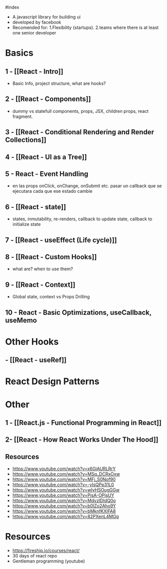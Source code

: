 #index

+ A javascript library for building ui
+ developed by facebook
+ Recomended for: 1.Flexibility (startups). 2.teams where there is at least one senior developer
# Basics
## 1 - [[React - Intro]]
+ Basic Info, project structure, what are hooks?
## 2 - [[React - Components]]
+ dummy vs statefull components, props, JSX, children props, react fragment.
## 3 - [[React - Conditional Rendering and Render Collections]]

## 4 - [[React - UI as a Tree]]

## 5 - React - Event Handling
+ en las props onClick, onChange, onSubmit etc. pasar un callback que se ejecutara cada que ese estado cambie
## 6 - [[React - state]]
+ states, inmutability, re-renders, callback to update state, callback to initialize state
## 7 - [[React - useEffect (Life cycle)]]

## 8 - [[React - Custom Hooks]]
+ what are? when to use them? 
## 9 - [[React - Context]]
+ Global state, context vs Props Drilling
## 10 - React - Basic Optimizations, useCallback, useMemo

# Other Hooks

## - [[React - useRef]]
 
# React Design Patterns

# Other
## 1 -  [[React.js - Functional Programming in React]]
## 2- [[React - How React Works Under The Hood]]

## Resources
+ https://www.youtube.com/watch?v=x6GjAURLRrY
+ https://www.youtube.com/watch?v=MSq_DCRxOxw
+ https://www.youtube.com/watch?v=MFj_S0Nof90
+ https://www.youtube.com/watch?v=-yIsQPp31L0
+ https://www.youtube.com/watch?v=wIyHSOugGGw
+ https://www.youtube.com/watch?v=PisA-OPisUY
+ https://www.youtube.com/watch?v=MdvzlDIdQ0o
+ https://www.youtube.com/watch?v=b0IZo2Aho9Y
+ https://www.youtube.com/watch?v=bMknfKXIFA8
+ https://www.youtube.com/watch?v=82PXenL4MGg
# Resources
+ https://fireship.io/courses/react/
+ 30 days of react repo
+ Gentleman programming (youtube)
